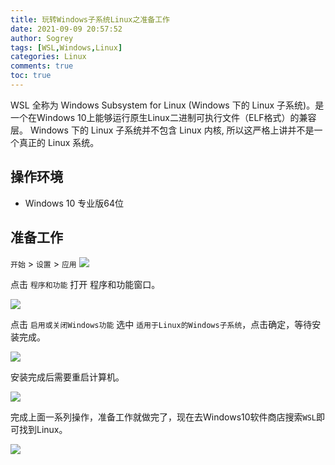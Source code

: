 ```yaml
---
title: 玩转Windows子系统Linux之准备工作
date: 2021-09-09 20:57:52
author: Sogrey
tags: [WSL,Windows,Linux]
categories: Linux
comments: true
toc: true
---
```


WSL 全称为 Windows Subsystem for Linux (Windows 下的 Linux 子系统)。是一个在Windows 10上能够运行原生Linux二进制可执行文件（ELF格式）的兼容层。 Windows 下的 Linux 子系统并不包含 Linux 内核, 所以这严格上讲并不是一个真正的 Linux 系统。

<!--more-->


## 操作环境

- Windows 10 专业版64位


## 准备工作

`开始` > `设置` > `应用`
![](https://cdn-1258560072.cos.ap-shanghai.myqcloud.com/imgs%2Fwsl01.png)

点击 `程序和功能` 打开 程序和功能窗口。

![](https://cdn-1258560072.cos.ap-shanghai.myqcloud.com/imgs%2Fwsl02.png)

点击 `启用或关闭Windows功能` 选中 `适用于Linux的Windows子系统`，点击确定，等待安装完成。

![](https://cdn-1258560072.cos.ap-shanghai.myqcloud.com/imgs%2Fwsl03.png)

安装完成后需要重启计算机。

![](https://cdn-1258560072.cos.ap-shanghai.myqcloud.com/imgs%2Fwsl04.png)

完成上面一系列操作，准备工作就做完了，现在去Windows10软件商店搜索`WSL`即可找到Linux。

![](https://cdn-1258560072.cos.ap-shanghai.myqcloud.com/imgs%2Fwsl05.png)

